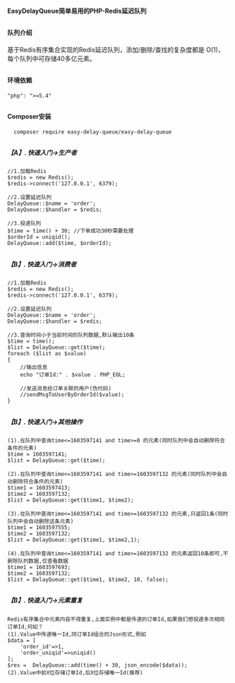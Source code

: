 <p><h4>EasyDelayQueue简单易用的PHP-Redis延迟队列</h4></p>

## <h4 style="text-align:left">  队列介绍 </h4>
<p>基于Redis有序集合实现的Redis延迟队列，添加/删除/查找的复杂度都是 O(1)，每个队列中可存储40多亿元素。</p>

## <h4 style="text-align:left">  环境依赖 </h4>
~~~
"php": ">=5.4"
~~~

## <h4>  Composer安装 </h4>

~~~
  composer require easy-delay-queue/easy-delay-queue
~~~

## <h5>【A】. 快速入门->生产者 </h5>
~~~
//1.加载Redis
$redis = new Redis();
$redis->connect('127.0.0.1', 6379);

//2.设置延迟队列
DelayQueue::$name = 'order';
DelayQueue::$handler = $redis;

//3.投递队列
$time = time() + 30; //下单成功30秒需要处理
$orderId = uniqid();
DelayQueue::add($time, $orderId);
~~~

## <h5>【B】. 快速入门->消费者 </h5>
~~~
//1.加载Redis
$redis = new Redis();
$redis->connect('127.0.0.1', 6379);

//2.设置延迟队列
DelayQueue::$name = 'order';
DelayQueue::$handler = $redis;

//3.查询时间小于当前时间的队列数据,默认输出10条
$time = time();
$list = DelayQueue::get($time);
foreach ($list as $value)
{
    //输出信息
    echo "订单Id:" . $value . PHP_EOL;

    //发送消息给订单关联的用户(伪代码)
    //sendMsgToUserByOrderId($value);
}
~~~

## <h5>【B】. 快速入门->其他操作 </h5>
~~~
(1).在队列中查询time<=1603597141 and time>=0 的元素(同时队列中会自动删除符合条件的元素)
$time = 1603597141;
$list = DelayQueue::get($time);

(2).在队列中查询time<=1603597141 and time>=1603597132 的元素(同时队列中会自动删除符合条件的元素)
$time1 = 1603597413;
$time2 = 1603597132;
$list = DelayQueue::get($time1, $time2);

(3).在队列中查询time<=1603597141 and time>=1603597132 的元素,只返回1条(同时队列中会自动删除这条元素)
$time1 = 1603597555;
$time2 = 1603597132;
$list = DelayQueue::get($time1, $time2,1);

(4).在队列中查询time<=1603597141 and time>=1603597132 的元素返回10条即可,不删除队列数据,仅查看数据
$time1 = 1603597693;
$time2 = 1603597132;
$list = DelayQueue::get($time1, $time2, 10, false);
~~~

## <h5>【B】. 快速入门->元素重复 </h5>
~~~
Redis有序集合中元素内容不得重复,上面实例中都是传递的订单Id,如果我们想投递多次相同订单Id,何如？
(1).Value中传递唯一Id,同订单Id组合的Json形式,例如
$data = [
    'order_id'=>1,
    'order_uniqid'=>uniqid()
];
$res =  DelayQueue::add(time() + 30, json_encode($data));
(2).Value中前X位存储订单Id,后X位存储唯一Id(推荐)
~~~